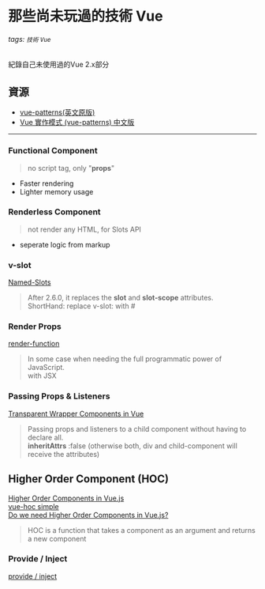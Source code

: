 那些尚未玩過的技術 Vue
===

###### tags: `技術` `Vue`

紀錄自己未使用過的Vue 2.x部分

## 資源


* [vue-patterns(英文原版)](https://github.com/learn-vuejs/vue-patterns)
* [Vue 實作模式 (vue-patterns) 中文版](https://github.com/yoyoys/vue-patterns-cht)

---

### Functional Component

>  no script tag, only "**props**"

* Faster rendering
* Lighter memory usage

### Renderless Component

>  not render any HTML, for Slots API

 * seperate logic from markup

### v-slot

[Named-Slots](https://vuejs.org/v2/guide/components-slots.html#Named-Slots)

> After 2.6.0, it replaces the **slot** and **slot-scope** attributes.<br/>
> ShortHand: replace v-slot: with #


### Render Props

[render-function](https://vuejs.org/v2/guide/render-function.html)

> In some case when needing the full programmatic power of JavaScript.<br/>
> with JSX


### Passing Props & Listeners

[Transparent Wrapper Components in Vue](https://zendev.com/2018/05/31/transparent-wrapper-components-in-vue.html)

> Passing props and listeners to a child component without having to declare all.<br/>
> **inheritAttrs** :false (otherwise both, div and child-component will receive the attributes)


## Higher Order Component (HOC)

[Higher Order Components in Vue.js](https://medium.com/bethink-pl/higher-order-components-in-vue-js-a79951ac9176) <br/>
[vue-hoc simple](https://github.com/bognix/vue-hoc) <br/>
[Do we need Higher Order Components in Vue.js?](https://medium.com/bethink-pl/do-we-need-higher-order-components-in-vue-js-87c0aa608f48)

> HOC is a function that takes a component as an argument and returns a new component


### Provide / Inject

[provide / inject](https://vuejs.org/v2/api/#provide-inject)


